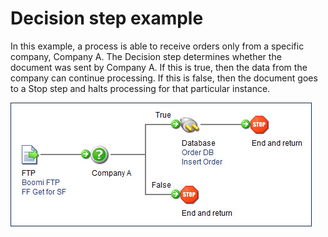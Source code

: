 # Decision step example

<head>
  <meta name="guidename" content="Integration"/>
  <meta name="context" content="GUID-d8017cac-48ed-4f66-9efc-b05d6ffff06d"/>
</head>


In this example, a process is able to receive orders only from a specific company, Company A. The Decision step determines whether the document was sent by Company A. If this is true, then the data from the company can continue processing. If this is false, then the document goes to a Stop step and halts processing for that particular instance.

![Process using the Decision step](../Images/process-dg-decision_6f4c3209-a052-4c4a-a4ca-300917e832cb.jpg)